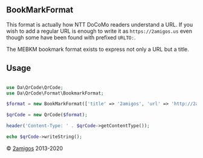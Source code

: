 BookMarkFormat
--------------

This format is actually how NTT DoCoMo readers understand a URL. If you wish to add a regular URL is enough to write it 
as `https://2amigos.us` even though some have been found with prefixed `URLTO:`. 

The MEBKM bookmark format exists to express not only a URL but a title. 

Usage
-----

```php 

use Da\QrCode\QrCode;
use Da\QrCode\Format\BookmarkFormat; 

$format = new BookMarkFormat(['title' => '2amigos', 'url' => 'http://2amigos.us']);

$qrCode = new QrCode($format);

header('Content-Type: ' . $qrCode->getContentType());

echo $qrCode->writeString();

```

© [2amigos](https://2amigos.us/) 2013-2020
